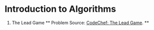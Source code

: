 # Introduction to Algorithms

1. The Lead Game
** Problem Source: [CodeChef: The Lead Game](https://www.codechef.com/problems/TLG). **
